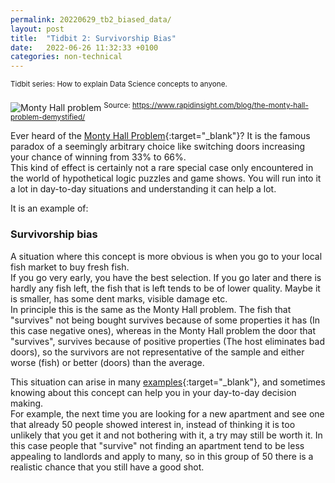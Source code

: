```yaml
---
permalink: 20220629_tb2_biased_data/
layout: post
title:  "Tidbit 2: Survivorship Bias"
date:   2022-06-26 11:32:33 +0100
categories: non-technical
---
```


<sup>Tidbit series: How to explain Data Science concepts to anyone.
</sup>
&nbsp;


![Monty Hall problem](/assets/monty_hall.png)
<sup>Source: https://www.rapidinsight.com/blog/the-monty-hall-problem-demystified/ 
</sup>

Ever heard of the [Monty Hall Problem](https://www.rapidinsight.com/blog/the-monty-hall-problem-demystified/){:target="_blank"}? It is the famous paradox of a seemingly arbitrary choice like switching doors increasing your chance of winning from 33% to 66%. <br>
This kind of effect is certainly not a rare special case only encountered in the world of hypothetical logic puzzles and game shows. You will run into it a lot in day-to-day situations and understanding it can help a lot. <br>

It is an example of: 

### Survivorship bias

A situation where this concept is more obvious is when you go to your local fish market to buy fresh fish. <br>
If you go very early, you have the best selection. If you go later and there is hardly any fish left, the fish that is left tends to be of lower quality. Maybe it is smaller, has some dent marks, visible damage etc.<br>
In principle this is the same as the Monty Hall problem. The fish that "survives" not being bought survives because of some properties it has (In this case negative ones), whereas in the Monty Hall problem the door that "survives", survives because of positive properties (The host eliminates bad doors), so the survivors are not representative of the sample and either worse (fish) or better (doors) than the average.

This situation can arise in many [examples](https://medium.com/@penguinpress/an-excerpt-from-how-not-to-be-wrong-by-jordan-ellenberg-664e708cfc3d){:target="_blank"}, and sometimes knowing about this concept can help you in your day-to-day decision making. <br>
For example, the next time you are looking for a new apartment and see one that already 50 people showed interest in, instead of thinking it is too unlikely that you get it and not bothering with it, a try may still be worth it. In this case people that "survive" not finding an apartment tend to be less appealing to landlords and apply to many, so in this group of 50 there is a realistic chance that you still have a good shot.

